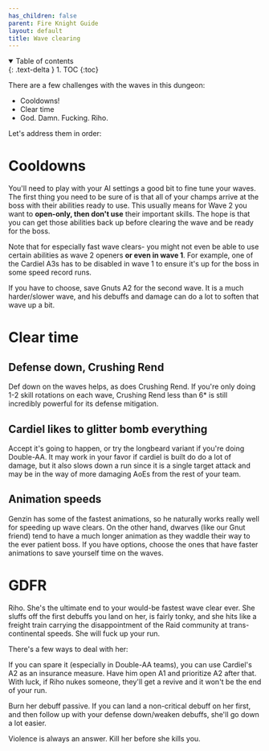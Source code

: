 ```yaml
---
has_children: false
parent: Fire Knight Guide
layout: default
title: Wave clearing
---
```

<details open markdown="block">
  <summary>
    Table of contents
  </summary>
  {: .text-delta }
1. TOC
{:toc}
</details>

There are a few challenges with the waves in this dungeon:

* Cooldowns!
* Clear time
* God. Damn. Fucking. Riho.

Let's address them in order:

# Cooldowns

You'll need to play with your AI settings a good bit to fine tune your waves. The first thing you need to be sure of is that all of your champs arrive at the boss with their abilities ready to use. This usually means for Wave 2 you want to **open-only, then don't use** their important skills. The hope is that you can get those abilities back up before clearing the wave and be ready for the boss.

Note that for especially fast wave clears- you might not even be able to use certain abilities as wave 2 openers **or even in wave 1**. For example, one of the Cardiel A3s has to be disabled in wave 1 to ensure it's up for the boss in some speed record runs.

If you have to choose, save Gnuts A2 for the second wave. It is a much harder/slower wave, and his debuffs and damage can do a lot to soften that wave up a bit.

# Clear time

## Defense down, Crushing Rend
Def down on the waves helps, as does Crushing Rend. If you're only doing 1-2 skill rotations on each wave, Crushing Rend less than 6* is still incredibly powerful for its defense mitigation. 

## Cardiel likes to glitter bomb everything
Accept it's going to happen, or try the longbeard variant if you're doing Double-AA. It may work in your favor if cardiel is built do do a lot of damage, but it also slows down a run since it is a single target attack and may be in the way of more damaging AoEs from the rest of your team.

## Animation speeds
Genzin has some of the fastest animations, so he naturally works really well for speeding up wave clears. On the other hand, dwarves (like our Gnut friend) tend to have a much longer animation as they waddle their way to the ever patient boss. If you have options, choose the ones that have faster animations to save yourself time on the waves.

# GDFR

Riho. She's the ultimate end to your would-be fastest wave clear ever. She sluffs off the first debuffs you land on her, is fairly tonky, and she hits like a freight train carrying the disappointment of the Raid community at trans-continental speeds. She will fuck up your run.

There's a few ways to deal with her:

If you can spare it (especially in Double-AA teams), you can use Cardiel's A2 as an insurance measure. Have him open A1 and prioritize A2 after that. With luck, if Riho nukes someone, they'll get a revive and it won't be the end of your run.

Burn her debuff passive. If you can land a non-critical debuff on her first, and then follow up with your defense down/weaken debuffs, she'll go down a lot easier.

Violence is always an answer. Kill her before she kills you.

